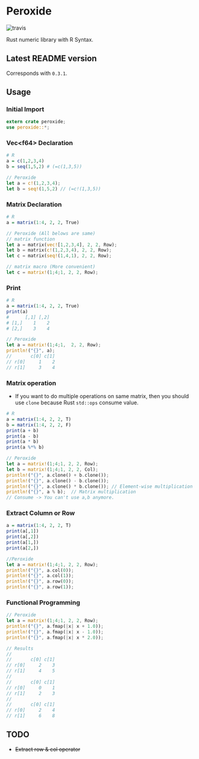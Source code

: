 # Peroxide

![travis](https://api.travis-ci.org/Axect/Peroxide.svg?branch=master)

Rust numeric library with R Syntax.

## Latest README version

Corresponds with `0.3.1`.

## Usage

### Initial Import

```rust
extern crate peroxide;
use peroxide::*;
```

### Vec\<f64\> Declaration

```R
# R
a = c(1,2,3,4)
b = seq(1,5,2) # (=c(1,3,5))
```

```rust
// Peroxide
let a = c!(1,2,3,4);
let b = seq!(1,5,2) // (=c!(1,3,5))
```

### Matrix Declaration

```R
# R
a = matrix(1:4, 2, 2, True)
```

```rust
// Peroxide (All belows are same)
// matrix function
let a = matrix(vec![1,2,3,4], 2, 2, Row);
let b = matrix(c!(1,2,3,4), 2, 2, Row);
let c = matrix(seq!(1,4,1), 2, 2, Row);

// matrix macro (More convenient)
let c = matrix!(1;4;1, 2, 2, Row);
```

### Print

```R
# R
a = matrix(1:4, 2, 2, True)
print(a)
#      [,1] [,2]
# [1,]    1    2
# [2,]    3    4
```

```rust
// Peroxide
let a = matrix!(1;4;1,  2, 2, Row);
println!("{}", a);
//       c[0] c[1]
// r[0]     1    2
// r[1]     3    4
```

### Matrix operation

* If you want to do multiple operations on same matrix, then you should use `clone` because Rust `std::ops` consume value. 

```R
# R
a = matrix(1:4, 2, 2, T)
b = matrix(1:4, 2, 2, F)
print(a + b)
print(a - b)
print(a * b)
print(a %*% b)
```

```rust
// Peroxide
let a = matrix!(1;4;1, 2, 2, Row);
let b = matrix!(1;4;1, 2, 2, Col);
println!("{}", a.clone() + b.clone());
println!("{}", a.clone() - b.clone());
println!("{}", a.clone() * b.clone()); // Element-wise multiplication
println!("{}", a % b);  // Matrix multiplication
// Consume -> You can't use a,b anymore.
```

### Extract Column or Row

```R
a = matrix(1:4, 2, 2, T)
print(a[,1])
print(a[,2])
print(a[1,])
print(a[2,])
```

```rust
//Peroxide
let a = matrix!(1;4;1, 2, 2, Row);
println!("{}", a.col(0));
println!("{}", a.col(1));
println!("{}", a.row(0));
println!("{}", a.row(1));
```

### Functional Programming

```rust
// Peroxide
let a = matrix!(1;4;1, 2, 2, Row);
println!("{}", a.fmap(|x| x + 1.0));
println!("{}", a.fmap(|x| x - 1.0));
println!("{}", a.fmap(|x| x * 2.0));

// Results
//
//       c[0] c[1]
// r[0]     2    3
// r[1]     4    5
//
//       c[0] c[1]
// r[0]     0    1
// r[1]     2    3
//
//       c[0] c[1]
// r[0]     2    4
// r[1]     6    8
```

## TODO

* ~~Extract row & col operator~~